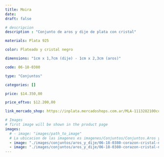 ```yaml
---
title: Moira
date: 
draft: false

# descripcion
description : "Conjunto de aros y dije de plata con cristal"

materials: Plata 925

color: Plateado y cristal negro

dimensions: "1cm x 1,7cm (dije) - 1cm x 2,3cm (aros)"

code: 06-18-0380

type: "Conjuntos"

categories: []

price: $14.350,00

price_eftvo: $12.200,00

link_mercado_shop: https://inplata.mercadoshops.com.ar/MLA-1113282100conjuntos-aros-y-dije-moira-_JM

# Images
# first image will be shown in the product page
images:
  # - image: "images/path_to_image"
  # La ubicacion de las imagenes es imagenes/Conjuntos/Conjuntos.Aros y Dije/06-18-0380-moira
  - image: "./images/conjuntos/aros_y_dije/06-18-0380-corazon-cristal-negro-colgante_a.JPG"
  - image: "./images/conjuntos/aros_y_dije/06-18-0380-corazon-cristal-negro-colgante_b.JPG"
---
```

